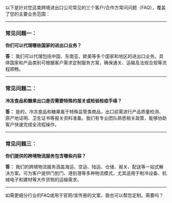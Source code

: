 以下是针对您这类跨境进出口公司常见的三个客户/合作方常问问题（FAQ），覆盖了您的主要业务范围：

---

### 常见问题一：

**你们可以代理哪些国家的进出口业务？**

**答：**
我们可以代理包括中国、东南亚、欧美等多个国家和地区的进出口业务。具体国家和产品类别可根据客户需求定制服务方案，确保通关、运输及法规合规等流程顺畅。

---

### 常见问题二：

**冷冻食品和糖果出口是否需要特殊的报关或检验检疫手续？**

**答：**
是的，冷冻食品和糖果属于特殊监管类商品，出口前需进行产品质量检测、原产地证明、卫生证书等报关资料准备。我们有专业团队熟悉相关政策，能够协助客户快速完成全流程操作。

---

### 常见问题三：

**你们提供的跨境物流服务包含哪些内容？**

**答：**
我们的跨境物流服务涵盖海运、空运、陆运、仓储、报关、配送等一站式解决方案。可为客户提供门到门、港到港等多种物流模式，尤其适用于制冷设备、机械电子和建材等大件货物的运输需求。

---

如需更细分行业的FAQ或用于官网/宣传册的文案，我也可以帮您定制。需要吗？
